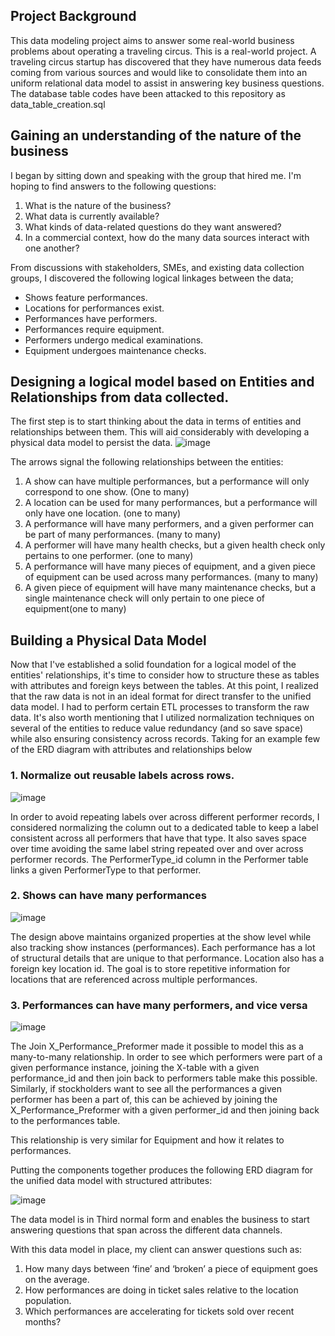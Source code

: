 ## Project Background
This data modeling project aims to answer some real-world business problems about operating a traveling circus. This is a real-world project.
A traveling circus startup has discovered that they have numerous data feeds coming from various sources and would like to consolidate them into an uniform relational data model to assist in answering key business questions.
The database table codes have been attacked to this repository as data_table_creation.sql

## Gaining an understanding of the nature of the business
I began by sitting down and speaking with the group that hired me. I'm hoping to find answers to the following questions: 
1. What is the nature of the business?
2. What data is currently available?
3. What kinds of data-related questions do they want answered?
4. In a commercial context, how do the many data sources interact with one another?

From discussions with stakeholders, SMEs, and existing data collection groups, I discovered the following logical linkages between the data; 
- Shows feature performances.
- Locations for performances exist.
- Performances have performers.
- Performances require equipment.
- Performers undergo medical examinations.
- Equipment undergoes maintenance checks.

## Designing a logical model based on Entities and Relationships from data collected.
The first step is to start thinking about the data in terms of entities and relationships between them. This will aid considerably with developing a physical data model to persist the data.
![image](https://user-images.githubusercontent.com/102745680/193296459-2c278220-6529-4e48-814e-a8071add31ab.png)

The arrows signal the following relationships between the entities:
1.	A show can have multiple performances, but a performance will only correspond to one show. (One to many)
2.	A location can be used for many performances, but a performance will only have one location. (one to many)
3.	A performance will have many performers, and a given performer can be part of many performances. (many to many)
4.	A performer will have many health checks, but a given health check only pertains to one performer. (one to many)
5.	A performance will have many pieces of equipment, and a given piece of equipment can be used across many performances. (many to many)
6.	A given piece of equipment will have many maintenance checks, but a single maintenance check will only pertain to one piece of equipment(one to many)

## Building a Physical Data Model
Now that I've established a solid foundation for a logical model of the entities' relationships, it's time to consider how to structure these as tables with attributes and foreign keys between the tables.
At this point, I realized that the raw data is not in an ideal format for direct transfer to the unified data model. I had to perform certain ETL processes to transform the raw data.
It's also worth mentioning that I utilized normalization techniques on several of the entities to reduce value redundancy (and so save space) while also ensuring consistency across records.
Taking for an example few of the ERD diagram with attributes and relationships below
### 1. Normalize out reusable labels across rows.
![image](https://user-images.githubusercontent.com/102745680/193297193-1a0cca18-64d0-4a60-8435-7c06c787c1b9.png)

In order to avoid repeating labels over across different performer records, I considered normalizing the column out to a dedicated table to keep a label consistent across all performers that have that type. It also saves space over time avoiding the same label string repeated over and over across performer records. The PerformerType_id column in the Performer table links a given PerformerType to that performer.
### 2.	Shows can have many performances

![image](https://user-images.githubusercontent.com/102745680/193297652-62a2b8ba-6334-42eb-8c8c-323e62c93fa8.png)

The design above maintains organized properties at the show level while also tracking show instances (performances). Each performance has a lot of structural details that are unique to that performance. Location also has a foreign key location id. The goal is to store repetitive information for locations that are referenced across multiple performances.

### 3.	Performances can have many performers, and vice versa

![image](https://user-images.githubusercontent.com/102745680/193298021-7acf4185-c5da-4083-8195-9a7751879d4e.png)

The Join X_Performance_Preformer made it possible to model this as a many-to-many relationship. In order to see which performers were part of a given performance instance, joining the X-table with a given performance_id and then join back to performers table make this possible. Similarly, if stockholders want to see all the performances a given performer has been a part of, this can be achieved by joining the X_Performance_Preformer with a given performer_id and then joining back to the performances table.

This relationship is very similar for Equipment and how it relates to performances.

Putting the components together produces the following ERD diagram for the unified data model with structured attributes:

![image](https://user-images.githubusercontent.com/102745680/193298276-42aa26a5-f440-47e5-9ad1-16df39c51919.png)


The data model is in Third normal form and enables the business to start answering questions that span across the different data channels.

With this data model in place, my client can answer questions such as:

1.	How many days between ‘fine’ and ‘broken’ a piece of equipment goes on the average.
2.	How performances are doing in ticket sales relative to the location population.
3.	Which performances are accelerating for tickets sold over recent months?
